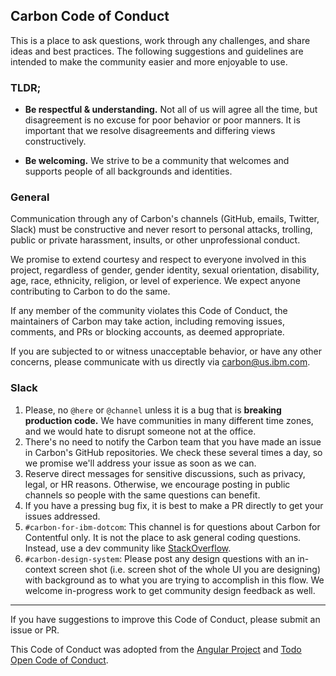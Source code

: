 ## Carbon Code of Conduct

This is a place to ask questions, work through any challenges, and share ideas
and best practices. The following suggestions and guidelines are intended to
make the community easier and more enjoyable to use.

### TLDR;

- **Be respectful & understanding.** Not all of us will agree all the time, but
  disagreement is no excuse for poor behavior or poor manners. It is important
  that we resolve disagreements and differing views constructively.

* **Be welcoming.** We strive to be a community that welcomes and supports
  people of all backgrounds and identities.

### General

Communication through any of Carbon's channels (GitHub, emails, Twitter, Slack)
must be constructive and never resort to personal attacks, trolling, public or
private harassment, insults, or other unprofessional conduct.

We promise to extend courtesy and respect to everyone involved in this project,
regardless of gender, gender identity, sexual orientation, disability, age,
race, ethnicity, religion, or level of experience. We expect anyone contributing
to Carbon to do the same.

If any member of the community violates this Code of Conduct, the maintainers of
Carbon may take action, including removing issues, comments, and PRs or blocking
accounts, as deemed appropriate.

If you are subjected to or witness unacceptable behavior, or have any other
concerns, please communicate with us directly via carbon@us.ibm.com.

### Slack

1. Please, no `@here` or `@channel` unless it is a bug that is **breaking
   production code.** We have communities in many different time zones, and we
   would hate to disrupt someone not at the office.
2. There's no need to notify the Carbon team that you have made an issue in
   Carbon's GitHub repositories. We check these several times a day, so we
   promise we'll address your issue as soon as we can.
3. Reserve direct messages for sensitive discussions, such as privacy, legal, or
   HR reasons. Otherwise, we encourage posting in public channels so people with
   the same questions can benefit.
4. If you have a pressing bug fix, it is best to make a PR directly to get your
   issues addressed.
5. `#carbon-for-ibm-dotcom`: This channel is for questions about Carbon for Contentful 
   only. It is not the place to ask general coding questions. Instead, use a dev
   community like [StackOverflow](https://stackoverflow.com/).
6. `#carbon-design-system`: Please post any design questions with an in-context
   screen shot (i.e. screen shot of the whole UI you are designing) with
   background as to what you are trying to accomplish in this flow. We welcome
   in-progress work to get community design feedback as well.

<hr>

If you have suggestions to improve this Code of Conduct, please submit an issue
or PR.

This Code of Conduct was adopted from the
[Angular Project](https://github.com/angular/code-of-conduct/blob/master/CODE_OF_CONDUCT.md)
and [Todo Open Code of Conduct](http://todogroup.org/opencodeofconduct/).
